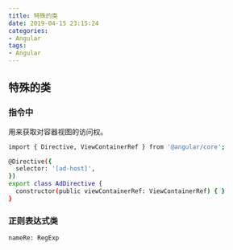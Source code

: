 ```yaml
---
title: 特殊的类
date: 2019-04-15 23:15:24
categories: 
- Angular
tags:
- Angular
---
```

## 特殊的类
### 指令中
用来获取对容器视图的访问权。
``` bash
import { Directive, ViewContainerRef } from '@angular/core';

@Directive({
  selector: '[ad-host]',
})
export class AdDirective {
  constructor(public viewContainerRef: ViewContainerRef) { }
}
```
### 正则表达式类
```
nameRe: RegExp
```
